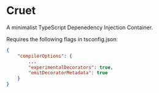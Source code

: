 # Cruet

A minimalist TypeScript Depenedency Injection Container.

Requires the following flags in tsconfig.json:

```json
{
    "compilerOptions": {
        ...
        "experimentalDecorators": true,
        "emitDecoratorMetadata": true
    }
}
```
